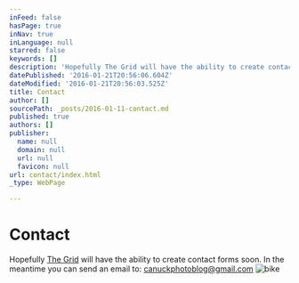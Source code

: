 ```yaml
---
inFeed: false
hasPage: true
inNav: true
inLanguage: null
starred: false
keywords: []
description: 'Hopefully The Grid will have the ability to create contact forms soon. '
datePublished: '2016-01-21T20:56:06.604Z'
dateModified: '2016-01-21T20:56:03.525Z'
title: Contact
author: []
sourcePath: _posts/2016-01-11-contact.md
published: true
authors: []
publisher:
  name: null
  domain: null
  url: null
  favicon: null
url: contact/index.html
_type: WebPage

---
```

# Contact

Hopefully [The Grid][0] will have the ability to create contact forms soon. In the meantime you can send an email to: canuckphotoblog@gmail.com
![bike](https://the-grid-user-content.s3-us-west-2.amazonaws.com/51a50a31-b68e-4616-b71c-820f3213e79e.JPG)

[0]: https://thegrid.io/